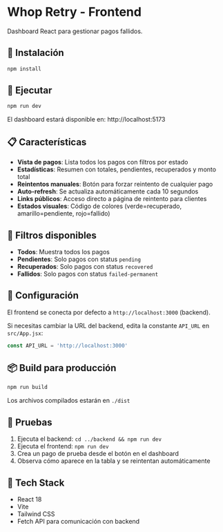 # Whop Retry - Frontend

Dashboard React para gestionar pagos fallidos.

## 🚀 Instalación

```bash
npm install
```

## 🏃 Ejecutar

```bash
npm run dev
```

El dashboard estará disponible en: http://localhost:5173

## 📋 Características

- **Vista de pagos**: Lista todos los pagos con filtros por estado
- **Estadísticas**: Resumen con totales, pendientes, recuperados y monto total
- **Reintentos manuales**: Botón para forzar reintento de cualquier pago
- **Auto-refresh**: Se actualiza automáticamente cada 10 segundos
- **Links públicos**: Acceso directo a página de reintento para clientes
- **Estados visuales**: Código de colores (verde=recuperado, amarillo=pendiente, rojo=fallido)

## 🎨 Filtros disponibles

- **Todos**: Muestra todos los pagos
- **Pendientes**: Solo pagos con status `pending`
- **Recuperados**: Solo pagos con status `recovered`
- **Fallidos**: Solo pagos con status `failed-permanent`

## 🔧 Configuración

El frontend se conecta por defecto a `http://localhost:3000` (backend).

Si necesitas cambiar la URL del backend, edita la constante `API_URL` en `src/App.jsx`:

```javascript
const API_URL = 'http://localhost:3000'
```

## 📦 Build para producción

```bash
npm run build
```

Los archivos compilados estarán en `./dist`

## 🧪 Pruebas

1. Ejecuta el backend: `cd ../backend && npm run dev`
2. Ejecuta el frontend: `npm run dev`
3. Crea un pago de prueba desde el botón en el dashboard
4. Observa cómo aparece en la tabla y se reintentan automáticamente

## 🎯 Tech Stack

- React 18
- Vite
- Tailwind CSS
- Fetch API para comunicación con backend
